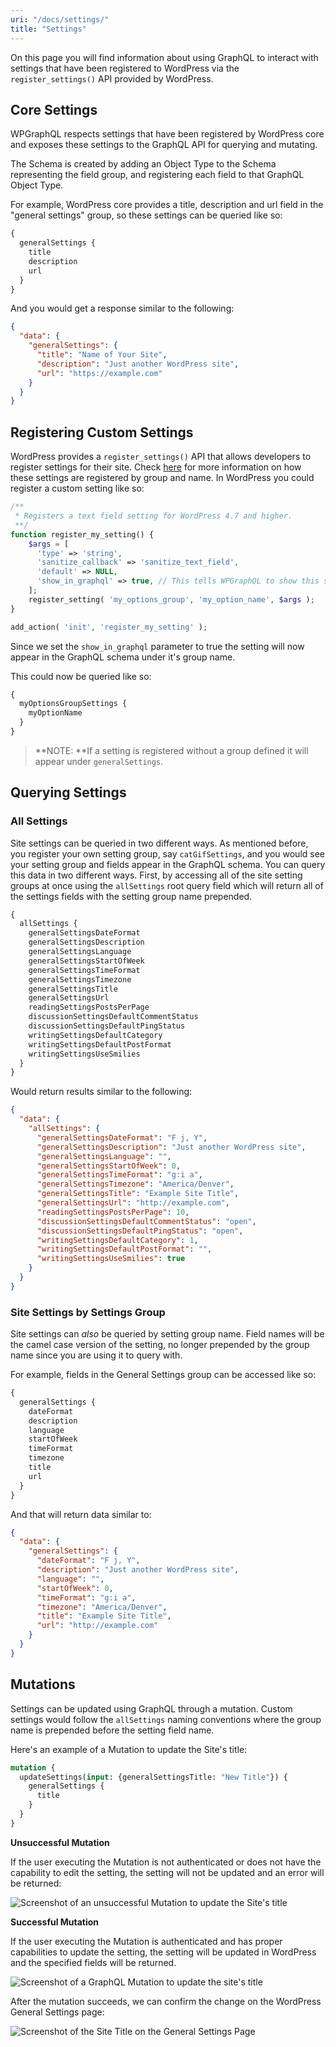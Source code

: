 ```yaml
---
uri: "/docs/settings/"
title: "Settings"
---
```


On this page you will find information about using GraphQL to interact with settings that have been registered to WordPress via the `register_settings()` API provided by WordPress.

## Core Settings

WPGraphQL respects settings that have been registered by WordPress core and exposes these settings to the GraphQL API for querying and mutating.

The Schema is created by adding an Object Type to the Schema representing the field group, and registering each field to that GraphQL Object Type.

For example, WordPress core provides a title, description and url field in the "general settings" group, so these settings can be queried like so:

```graphql
{
  generalSettings {
    title
    description
    url
  }
}
```

And you would get a response similar to the following:

```json
{
  "data": {
    "generalSettings": {
      "title": "Name of Your Site",
      "description": "Just another WordPress site",
      "url": "https://example.com"
    }
  }
}
```

## Registering Custom Settings

WordPress provides a `register_settings()` API that allows developers to register settings for their site. Check [here](https://developer.wordpress.org/reference/functions/register_setting/) for more information on how these settings are registered by group and name. In WordPress you could register a custom setting like so:

```php
/**
 * Registers a text field setting for WordPress 4.7 and higher.
 **/
function register_my_setting() {
    $args = [
      'type' => 'string',
      'sanitize_callback' => 'sanitize_text_field',
      'default' => NULL,
      'show_in_graphql' => true, // This tells WPGraphQL to show this setting in the Schema
    ];
    register_setting( 'my_options_group', 'my_option_name', $args );
}

add_action( 'init', 'register_my_setting' );
```

Since we set the `show_in_graphql` parameter to true the setting will now appear in the GraphQL schema under it's group name.

This could now be queried like so:

```graphql
{
  myOptionsGroupSettings {
    myOptionName
  }
}
```

> **NOTE: **If a setting is registered without a group defined it will appear under `generalSettings`.

## Querying Settings

### All Settings

Site settings can be queried in two different ways. As mentioned before, you register your own setting group, say `catGifSettings`, and you would see your setting group and fields appear in the GraphQL schema. You can query this data in two different ways. First, by accessing all of the site setting groups at once using the `allSettings` root query field which will return all of the settings fields with the setting group name prepended.

```graphql
{
  allSettings {
    generalSettingsDateFormat
    generalSettingsDescription
    generalSettingsLanguage
    generalSettingsStartOfWeek
    generalSettingsTimeFormat
    generalSettingsTimezone
    generalSettingsTitle
    generalSettingsUrl
    readingSettingsPostsPerPage
    discussionSettingsDefaultCommentStatus
    discussionSettingsDefaultPingStatus
    writingSettingsDefaultCategory
    writingSettingsDefaultPostFormat
    writingSettingsUseSmilies
  }
}
```

Would return results similar to the following:

```json
{
  "data": {
    "allSettings": {
      "generalSettingsDateFormat": "F j, Y",
      "generalSettingsDescription": "Just another WordPress site",
      "generalSettingsLanguage": "",
      "generalSettingsStartOfWeek": 0,
      "generalSettingsTimeFormat": "g:i a",
      "generalSettingsTimezone": "America/Denver",
      "generalSettingsTitle": "Example Site Title",
      "generalSettingsUrl": "http://example.com",
      "readingSettingsPostsPerPage": 10,
      "discussionSettingsDefaultCommentStatus": "open",
      "discussionSettingsDefaultPingStatus": "open",
      "writingSettingsDefaultCategory": 1,
      "writingSettingsDefaultPostFormat": "",
      "writingSettingsUseSmilies": true
    }
  }
}
```

### Site Settings by Settings Group

Site settings can *also* be queried by setting group name. Field names will be the camel case version of the setting, no longer prepended by the group name since you are using it to query with.

For example, fields in the General Settings group can be accessed like so:

```graphql
{
  generalSettings {
    dateFormat
    description
    language
    startOfWeek
    timeFormat
    timezone
    title
    url
  }
}
```

And that will return data similar to:

```json
{
  "data": {
    "generalSettings": {
      "dateFormat": "F j, Y",
      "description": "Just another WordPress site",
      "language": "",
      "startOfWeek": 0,
      "timeFormat": "g:i a",
      "timezone": "America/Denver",
      "title": "Example Site Title",
      "url": "http://example.com"
    }
  }
}
```

## Mutations

Settings can be updated using GraphQL through a mutation. Custom settings would follow the `allSettings` naming conventions where the group name is prepended before the setting field name.

Here's an example of a Mutation to update the Site's title:

```graphql
mutation {
  updateSettings(input: {generalSettingsTitle: "New Title"}) {
    generalSettings {
      title
    }
  }
}
```

**Unsuccessful Mutation**

If the user executing the Mutation is not authenticated or does not have the capability to edit the setting, the setting will not be updated and an error will be returned:

![Screenshot of an unsuccessful Mutation to update the Site's title](./images/settings-mutation-not-authorized.png)

**Successful Mutation**

If the user executing the Mutation is authenticated and has proper capabilities to update the setting, the setting will be updated in WordPress and the specified fields will be returned.

![Screenshot of a GraphQL Mutation to update the site's title](./images/settings-mutation-authorized.png)

After the mutation succeeds, we can confirm the change on the WordPress General Settings page:

![Screenshot of the Site Title on the General Settings Page](./images/settings-wordpress-general-page-title.png)
